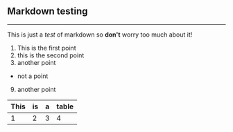  Markdown testing
----------------
----------------

This is just a _test_ of markdown so **__don't__** worry too much about it!

1. This is the first point
2. this is the second point
5. another point 
- not a point
9. another point


This | is | a | table
--- | --- | --- | --- 
1 | 2 | 3 | 4 


